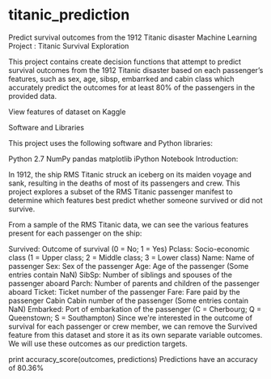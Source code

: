 # titanic_prediction
Predict survival outcomes from the 1912 Titanic disaster
Machine Learning Project : Titanic Survival Exploration

This project contains create decision functions that attempt to predict survival outcomes from the 1912 Titanic disaster based on each passenger’s features, such as sex, age, sibsp, embarrked and cabin class which accurately predict the outcomes for at least 80% of the passengers in the provided data.

View features of dataset on Kaggle

Software and Libraries

This project uses the following software and Python libraries:

Python 2.7
NumPy
pandas
matplotlib
iPython Notebook
Introduction:

In 1912, the ship RMS Titanic struck an iceberg on its maiden voyage and sank, resulting in the deaths of most of its passengers and crew. This project explores a subset of the RMS Titanic passenger manifest to determine which features best predict whether someone survived or did not survive.

From a sample of the RMS Titanic data, we can see the various features present for each passenger on the ship:

Survived: Outcome of survival (0 = No; 1 = Yes)
Pclass: Socio-economic class (1 = Upper class; 2 = Middle class; 3 = Lower class)
Name: Name of passenger
Sex: Sex of the passenger
Age: Age of the passenger (Some entries contain NaN)
SibSp: Number of siblings and spouses of the passenger aboard
Parch: Number of parents and children of the passenger aboard
Ticket: Ticket number of the passenger
Fare: Fare paid by the passenger
Cabin Cabin number of the passenger (Some entries contain NaN)
Embarked: Port of embarkation of the passenger (C = Cherbourg; Q = Queenstown; S = Southampton)
Since we're interested in the outcome of survival for each passenger or crew member, we can remove the Survived feature from this dataset and store it as its own separate variable outcomes. We will use these outcomes as our prediction targets.

print accuracy_score(outcomes, predictions)
Predictions have an accuracy of 80.36%
